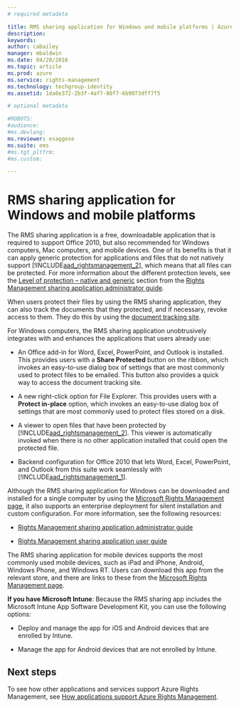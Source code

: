 ```yaml
---
# required metadata

title: RMS sharing application for Windows and mobile platforms | Azure RMS
description:
keywords:
author: cabailey
manager: mbaldwin
ms.date: 04/28/2016
ms.topic: article
ms.prod: azure
ms.service: rights-management
ms.technology: techgroup-identity
ms.assetid: 1da6e372-2b3f-4af7-80f7-6b9073dff7f5

# optional metadata

#ROBOTS:
#audience:
#ms.devlang:
ms.reviewer: esaggese
ms.suite: ems
#ms.tgt_pltfrm:
#ms.custom:

---
```



# RMS sharing application for Windows and mobile platforms
The RMS sharing application is a free, downloadable application that is required to support Office 2010, but also recommended for Windows computers, Mac computers, and mobile devices. One of its benefits is that it can apply generic protection for applications and files that do not natively support [!INCLUDE[aad_rightsmanagement_2](../includes/aad_rightsmanagement_2_md.md)], which means that all files can be protected. For more information about the different protection levels, see the [Level of protection – native and generic](../rms-client/rights-management-sharing-application-administrator-guide-technical-overview.md#levels-of-protection-native-and-generic) section from the [Rights Management sharing application administrator guide](../rms-client/rights-management-sharing-application-administrator-guide.md).

When users protect their files by using the RMS sharing application, they can also track the documents that they protected, and if necessary, revoke access to them. They do this by using the [document tracking site](http://go.microsoft.com/fwlink/?LinkId=529562).

For Windows computers, the RMS sharing application unobtrusively integrates with and enhances the  applications that users already use:

-   An Office add-in for Word, Excel, PowerPoint, and Outlook is installed. This provides users with a **Share Protected** button on the ribbon, which invokes an easy-to-use dialog box of settings that are most commonly used to protect files to be emailed. This button also provides a quick way to access the document tracking site.

-   A new right-click option for File Explorer. This provides users with a **Protect in-place** option, which invokes an easy-to-use dialog box of settings that are most commonly used to protect files stored on a disk.

-   A viewer to open files that have been protected by [!INCLUDE[aad_rightsmanagement_2](../includes/aad_rightsmanagement_2_md.md)]. This viewer is automatically invoked when there is no other application installed that could open the protected file.

-   Backend configuration for Office 2010 that lets Word, Excel, PowerPoint, and Outlook from this suite work seamlessly with [!INCLUDE[aad_rightsmanagement_1](../includes/aad_rightsmanagement_1_md.md)].

Although the RMS sharing application for Windows can be downloaded and installed for a single computer by using the [Microsoft Rights Management page](http://go.microsoft.com/fwlink/?LinkId=303970), it also supports an enterprise deployment for silent installation and custom configuration. For more information, see the following resources:

-   [Rights Management sharing application administrator guide](../rms-client/rights-management-sharing-application-administrator-guide.md)

-   [Rights Management sharing application user guide](../rms-client/rights-management-sharing-application-user-guide.md)

The RMS sharing application for mobile devices supports the most commonly used mobile devices, such as iPad and iPhone, Android, Windows Phone, and Windows RT. Users can download this app from the relevant store, and there are links to these from the [Microsoft Rights Management page](http://go.microsoft.com/fwlink/?LinkId=303970).

**If you have Microsoft Intune**: Because the RMS sharing app includes the Microsoft Intune App Software Development Kit, you can use  the following options:

-   Deploy and manage the app for iOS and Android devices that are enrolled by Intune.

-   Manage the app for Android devices that are not enrolled by Intune.


## Next steps
To see how other applications and services support Azure Rights Management, see [How applications support Azure Rights Management](how-applications-support-azure-rights-management.md).

